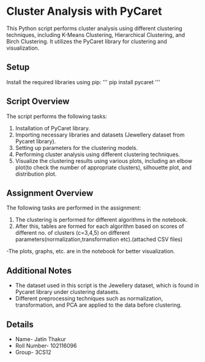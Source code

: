 # Cluster Analysis with PyCaret
This Python script performs cluster analysis using different clustering techniques, including K-Means Clustering, Hierarchical Clustering, and Birch Clustering. It utilizes the PyCaret library for clustering and visualization.

## Setup

Install the required libraries using pip:
'''
pip install pycaret
'''

## Script Overview
The script performs the following tasks:

1. Installation of PyCaret library.
2. Importing necessary libraries and datasets (Jewellery dataset from Pycaret library).
3. Setting up parameters for the clustering models.
4. Performing cluster analysis using different clustering techniques.
5. Visualize the clustering results using various plots, including an elbow plot(to check the number of appropriate clusters), silhouette plot, and distribution plot.

## Assignment Overview
The following tasks are performed in the assignment:

1. The clustering is performed for different algorithms in the notebook.
2. After this, tables are formed for each algorithm based on scores of different no. of clusters (c=3,4,5) on different parameters(normalization,transformation etc).(attached CSV files)

-The plots, graphs, etc. are in the notebook for better visualization.

## Additional Notes

* The dataset used in this script is the Jewellery dataset, which is found in Pycaret library under clustering datasets.
* Different preprocessing techniques such as normalization, transformation, and PCA are applied to the data before clustering.

## Details
* Name- Jatin Thakur
* Roll Number- 102116096
* Group- 3CS12
